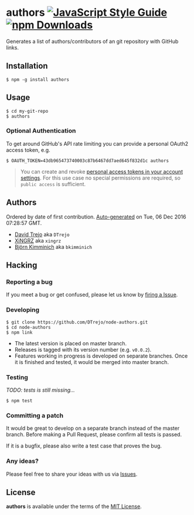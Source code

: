 # authors [![JavaScript Style Guide](https://img.shields.io/badge/code%20style-standard-brightgreen.svg)](http://standardjs.com/) [![npm Downloads](https://img.shields.io/npm/dm/authors.svg)](https://www.npmjs.com/package/authors)

Generates a list of authors/contributors of an git repository with
GitHub links.

## Installation

```
$ npm -g install authors
```


## Usage

```
$ cd my-git-repo
$ authors
```

### Optional Authentication

To get around GitHub's API rate limiting you can provide a personal
OAuth2 access token, e.g.

```
$ OAUTH_TOKEN=43db965473740003c87b6467dd7aed645f832d1c authors
```

> You can create and revoke
> [personal access tokens in your account settings](https://github.com/settings/tokens).
> For this use case no special permissions are required, so `public
> access` is sufficient.

## Authors

Ordered by date of first contribution.
[Auto-generated](https://github.com/dtrejo/node-authors) on Tue, 06 Dec
2016 07:28:57 GMT.

- [David Trejo](https://github.com/DTrejo) aka `DTrejo`
- [XiNGRZ](https://github.com/xingrz) aka `xingrz`
- [Björn Kimminich](https://github.com/bkimminich) aka `bkimminich`

## Hacking

### Reporting a bug

If you meet a bug or get confused, please let us know by
[firing a Issue](https://github.com/DTrejo/node-authors/issues/new).

### Developing

```
$ git clone https://github.com/DTrejo/node-authors.git
$ cd node-authors
$ npm link
```

- The latest version is placed on master branch.
- Releases is tagged with its version number (e.g. `v0.0.2`).
- Features working in progress is developed on separate branches. Once
  it is finished and tested, it would be merged into master branch.

### Testing

_TODO: tests is still missing..._

```
$ npm test
```

### Committing a patch

It would be great to develop on a separate branch instead of the master
branch. Before making a Pull Request, please confirm all tests is
passed.

If it is a bugfix, please also write a test case that proves the bug.

### Any ideas?

Please feel free to share your ideas with us via
[Issues](https://github.com/DTrejo/node-authors/issues).


## License

**authors** is available under the terms of the [MIT License](LICENSE).
